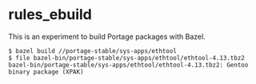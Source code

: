 # rules_ebuild

This is an experiment to build Portage packages with Bazel.

```
$ bazel build //portage-stable/sys-apps/ethtool
$ file bazel-bin/portage-stable/sys-apps/ethtool/ethtool-4.13.tbz2
bazel-bin/portage-stable/sys-apps/ethtool/ethtool-4.13.tbz2: Gentoo binary package (XPAK)
```
